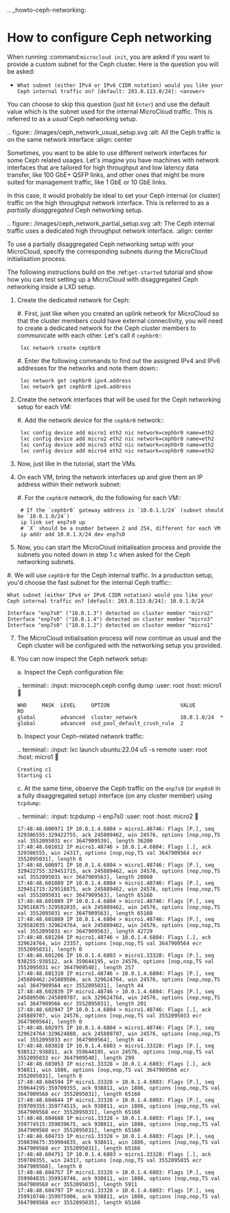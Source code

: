 .. _howto-ceph-networking:

How to configure Ceph networking
================================

When running :command:`microcloud init`, you are asked if you want to provide a custom subnet for the Ceph cluster.
Here is the question you will be asked:

- ``What subnet (either IPv4 or IPv6 CIDR notation) would you like your Ceph internal traffic on? [default: 203.0.113.0/24]: <answer>``

You can choose to skip this question (just hit ``Enter``) and use the default value which is the subnet used for the internal MicroCloud traffic.
This is referred to as a *usual* Ceph networking setup.

.. figure:: /images/ceph_network_usual_setup.svg
   :alt: All the Ceph traffic is on the same network interface
   :align: center

Sometimes, you want to be able to use different network interfaces for some Ceph related usages.
Let's imagine you have machines with network interfaces that are tailored for high throughput and low latency data transfer,
like 100 GbE+ QSFP links, and other ones that might be more suited for management traffic, like 1 GbE or 10 GbE links.

In this case, it would probably be ideal to set your Ceph internal (or cluster) traffic on the high throughput network interface. This is referred to as a *partially disaggregated* Ceph networking setup.

.. figure:: /images/ceph_network_partial_setup.svg
   :alt: The Ceph internal traffic uses a dedicated high throughput network interface.
   :align: center

To use a partially disaggregated Ceph networking setup with your MicroCloud, specify the corresponding subnets during the MicroCloud initialisation process.

The following instructions build on the :ref:`get-started` tutorial and show how you can test setting up a MicroCloud with disaggregated Ceph networking inside a LXD setup.

1. Create the dedicated network for Ceph:

   #. First, just like when you created an uplink network for MicroCloud so that the cluster members could have external connectivity, you will need to create a dedicated network for the Ceph cluster members to communicate with each other. Let's call it ``cephbr0``::

        lxc network create cephbr0

   #. Enter the following commands to find out the assigned IPv4 and IPv6 addresses for the networks and note them down::

        lxc network get cephbr0 ipv4.address
        lxc network get cephbr0 ipv6.address

2. Create the network interfaces that will be used for the Ceph networking setup for each VM:

   #. Add the network device for the ``cephbr0`` network::

        lxc config device add micro1 eth2 nic network=cephbr0 name=eth2
        lxc config device add micro2 eth2 nic network=cephbr0 name=eth2
        lxc config device add micro3 eth2 nic network=cephbr0 name=eth2
        lxc config device add micro4 eth2 nic network=cephbr0 name=eth2

3. Now, just like in the tutorial, start the VMs.

4. On each VM, bring the network interfaces up and give them an IP address within their network subnet:

   #. For the ``cephbr0`` network, do the following for each VM::

        # If the `cephbr0` gateway address is `10.0.1.1/24` (subnet should be `10.0.1.0/24`)
        ip link set enp7s0 up
        # `X` should be a number between 2 and 254, different for each VM
        ip addr add 10.0.1.X/24 dev enp7s0

5. Now, you can start the MicroCloud initialisation process and provide the subnets you noted down in step 1.c when asked for the Ceph networking subnets.

#. We will use ``cephbr0`` for the Ceph internal traffic. In a production setup, you'd choose the fast subnet for the internal Ceph traffic::

    What subnet (either IPv4 or IPv6 CIDR notation) would you like your Ceph internal traffic on? [default: 203.0.113.0/24]: 10.0.1.0/24

    Interface "enp7s0" ("10.0.1.3") detected on cluster member "micro2"
    Interface "enp7s0" ("10.0.1.4") detected on cluster member "micro3"
    Interface "enp7s0" ("10.0.1.2") detected on cluster member "micro1"

7. The MicroCloud initialisation process will now continue as usual and the Ceph cluster will be configured with the networking setup you provided.
8. You can now inspect the Ceph network setup:

   a. Inspect the Ceph configuration file:

      .. terminal::
       :input: microceph.ceph config dump
       :user: root
       :host: micro1
       :scroll:

       WHO     MASK  LEVEL     OPTION                       VALUE        RO
       global        advanced  cluster_network              10.0.1.0/24  *
       global        advanced  osd_pool_default_crush_rule  2

   b. Inspect your Ceph-related network traffic:

      .. terminal::
       :input: lxc launch ubuntu:22.04 u5 -s remote
       :user: root
       :host: micro1
       :scroll:

       Creating c1
       Starting c1

   c. At the same time, observe the Ceph traffic on the ``enp7s0`` (or ``enp8s0`` in a fully disaggregated setup) interface (on any cluster member) using ``tcpdump``:

      .. terminal::
       :input: tcpdump -i enp7s0
       :user: root
       :host: micro2
       :scroll:

       17:48:48.600971 IP 10.0.1.4.6804 > micro1.48746: Flags [P.], seq 329386555:329422755, ack 245889462, win 24576, options [nop,nop,TS val 3552095031 ecr 3647909539], length 36200
       17:48:48.601012 IP micro1.48746 > 10.0.1.4.6804: Flags [.], ack 329386555, win 24317, options [nop,nop,TS val 3647909564 ecr 3552095031], length 0
       17:48:48.600971 IP 10.0.1.4.6804 > micro1.48746: Flags [P.], seq 329422755:329451715, ack 245889462, win 24576, options [nop,nop,TS val 3552095031 ecr 3647909563], length 28960
       17:48:48.601089 IP 10.0.1.4.6804 > micro1.48746: Flags [P.], seq 329451715:329516875, ack 245889462, win 24576, options [nop,nop,TS val 3552095031 ecr 3647909563], length 65160
       17:48:48.601089 IP 10.0.1.4.6804 > micro1.48746: Flags [P.], seq 329516875:329582035, ack 245889462, win 24576, options [nop,nop,TS val 3552095031 ecr 3647909563], length 65160
       17:48:48.601089 IP 10.0.1.4.6804 > micro1.48746: Flags [P.], seq 329582035:329624764, ack 245889462, win 24576, options [nop,nop,TS val 3552095031 ecr 3647909563], length 42729
       17:48:48.601204 IP micro1.48746 > 10.0.1.4.6804: Flags [.], ack 329624764, win 23357, options [nop,nop,TS val 3647909564 ecr 3552095031], length 0
       17:48:48.601206 IP 10.0.1.4.6803 > micro1.33328: Flags [P.], seq 938255:938512, ack 359644195, win 24576, options [nop,nop,TS val 3552095031 ecr 3647909540], length 257
       17:48:48.601310 IP micro1.48746 > 10.0.1.4.6804: Flags [P.], seq 245889462:245889506, ack 329624764, win 24576, options [nop,nop,TS val 3647909564 ecr 3552095031], length 44
       17:48:48.602839 IP micro1.48746 > 10.0.1.4.6804: Flags [P.], seq 245889506:245889707, ack 329624764, win 24576, options [nop,nop,TS val 3647909566 ecr 3552095031], length 201
       17:48:48.602947 IP 10.0.1.4.6804 > micro1.48746: Flags [.], ack 245889707, win 24576, options [nop,nop,TS val 3552095033 ecr 3647909564], length 0
       17:48:48.602975 IP 10.0.1.4.6804 > micro1.48746: Flags [P.], seq 329624764:329624808, ack 245889707, win 24576, options [nop,nop,TS val 3552095033 ecr 3647909564], length 44
       17:48:48.603028 IP 10.0.1.4.6803 > micro1.33328: Flags [P.], seq 938512:938811, ack 359644195, win 24576, options [nop,nop,TS val 3552095033 ecr 3647909540], length 299
       17:48:48.603053 IP micro1.33328 > 10.0.1.4.6803: Flags [.], ack 938811, win 1886, options [nop,nop,TS val 3647909566 ecr 3552095031], length 0
       17:48:48.604594 IP micro1.33328 > 10.0.1.4.6803: Flags [P.], seq 359644195:359709355, ack 938811, win 1886, options [nop,nop,TS val 3647909568 ecr 3552095031], length 65160
       17:48:48.604644 IP micro1.33328 > 10.0.1.4.6803: Flags [P.], seq 359709355:359774515, ack 938811, win 1886, options [nop,nop,TS val 3647909568 ecr 3552095031], length 65160
       17:48:48.604688 IP micro1.33328 > 10.0.1.4.6803: Flags [P.], seq 359774515:359839675, ack 938811, win 1886, options [nop,nop,TS val 3647909568 ecr 3552095031], length 65160
       17:48:48.604733 IP micro1.33328 > 10.0.1.4.6803: Flags [P.], seq 359839675:359904835, ack 938811, win 1886, options [nop,nop,TS val 3647909568 ecr 3552095031], length 65160
       17:48:48.604751 IP 10.0.1.4.6803 > micro1.33328: Flags [.], ack 359709355, win 24317, options [nop,nop,TS val 3552095035 ecr 3647909568], length 0
       17:48:48.604757 IP micro1.33328 > 10.0.1.4.6803: Flags [P.], seq 359904835:359910746, ack 938811, win 1886, options [nop,nop,TS val 3647909568 ecr 3552095035], length 5911
       17:48:48.604797 IP micro1.33328 > 10.0.1.4.6803: Flags [P.], seq 359910746:359975906, ack 938811, win 1886, options [nop,nop,TS val 3647909568 ecr 3552095035], length 65160